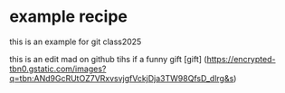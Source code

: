 # example recipe

this is an example for git class2025



this is an edit mad on github
 tihs if a funny gift [gift] (https://encrypted-tbn0.gstatic.com/images?q=tbn:ANd9GcRUtOZ7VRxvsvjgfVckjDja3TW98QfsD_dlrg&s)
